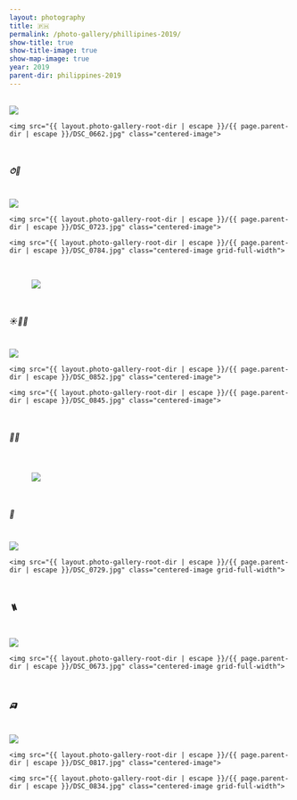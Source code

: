 ```yaml
---
layout: photography
title: 🇵🇭
permalink: /photo-gallery/phillipines-2019/
show-title: true
show-title-image: true
show-map-image: true
year: 2019
parent-dir: philippines-2019
---
```


<br/>

<div class="grid">
    <img src="{{ layout.photo-gallery-root-dir | escape }}/{{ page.parent-dir | escape }}/DSC_0626.jpg" class="centered-image">

    <img src="{{ layout.photo-gallery-root-dir | escape }}/{{ page.parent-dir | escape }}/DSC_0662.jpg" class="centered-image">

</div>

<br/>

<div class="center-justify"><h5>⏱🛫</h5></div>

<br/>

<div class="grid">
    <img src="{{ layout.photo-gallery-root-dir | escape }}/{{ page.parent-dir | escape }}/DSC_0718.jpg" class="centered-image">

    <img src="{{ layout.photo-gallery-root-dir | escape }}/{{ page.parent-dir | escape }}/DSC_0723.jpg" class="centered-image">

    <img src="{{ layout.photo-gallery-root-dir | escape }}/{{ page.parent-dir | escape }}/DSC_0784.jpg" class="centered-image grid-full-width">

</div>

<br/>

<figure class='full-width'>
    <img src="{{ layout.photo-gallery-root-dir | escape }}/{{ page.parent-dir | escape }}/DSC_0696-Pano.jpg" class="centered-image">
</figure>

<br/>

<div class="center-justify"><h5>☀️🚤🥥</h5></div>

<br/>

<div class="grid">
    <img src="{{ layout.photo-gallery-root-dir | escape }}/{{ page.parent-dir | escape }}/DSC_0769.jpg" class="centered-image grid-full-width">

    <img src="{{ layout.photo-gallery-root-dir | escape }}/{{ page.parent-dir | escape }}/DSC_0852.jpg" class="centered-image">

    <img src="{{ layout.photo-gallery-root-dir | escape }}/{{ page.parent-dir | escape }}/DSC_0845.jpg" class="centered-image">

</div>

<br/>

<div class="center-justify"><h5>🧗🏽</h5></div>

<br/>

<figure class='full-width'>
    <img src="{{ layout.photo-gallery-root-dir | escape }}/{{ page.parent-dir | escape }}/DSC_0750.jpg" class="centered-image">
</figure>

<br/>

<div class="center-justify"><h5>🌅</h5></div>

<br/>

<div class="grid">
    <img src="{{ layout.photo-gallery-root-dir | escape }}/{{ page.parent-dir | escape }}/DSC_0734.jpg" class="centered-image grid-full-width">

    <img src="{{ layout.photo-gallery-root-dir | escape }}/{{ page.parent-dir | escape }}/DSC_0729.jpg" class="centered-image grid-full-width">

</div>

<br/>

<div class="center-justify"><h5>🪜</h5></div>

<br/>

<div class="grid">
    <img src="{{ layout.photo-gallery-root-dir | escape }}/{{ page.parent-dir | escape }}/DSC_0886.jpg" class="centered-image grid-full-width">

    <img src="{{ layout.photo-gallery-root-dir | escape }}/{{ page.parent-dir | escape }}/DSC_0673.jpg" class="centered-image grid-full-width">

</div>

<br/>

<div class="center-justify"><h5>🛺</h5></div>

<br/>

<div class="grid">
    <img src="{{ layout.photo-gallery-root-dir | escape }}/{{ page.parent-dir | escape }}/DSC_0831.jpg" class="centered-image">

    <img src="{{ layout.photo-gallery-root-dir | escape }}/{{ page.parent-dir | escape }}/DSC_0817.jpg" class="centered-image">

    <img src="{{ layout.photo-gallery-root-dir | escape }}/{{ page.parent-dir | escape }}/DSC_0834.jpg" class="centered-image grid-full-width">

</div>
